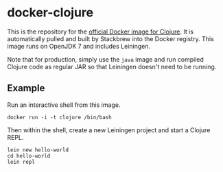 # docker-clojure

This is the repository for the [official Docker image for Clojure](https://registry.hub.docker.com/_/clojure/). It is automatically
pulled and built by Stackbrew into the Docker registry. This image runs on OpenJDK 7 and
includes Leiningen.

Note that for production, simply use the `java` image and run compiled Clojure
code as regular JAR so that Leiningen doesn't need to be running.

## Example

Run an interactive shell from this image.

```
docker run -i -t clojure /bin/bash
```

Then within the shell, create a new Leiningen project and start a Clojure REPL.

```
lein new hello-world
cd hello-world
lein repl
```